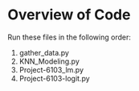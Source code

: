 # Overview of Code

Run these files in the following order:

1. gather_data.py
2. KNN_Modeling.py
3. Project-6103_lm.py
4. Project-6103-logit.py
